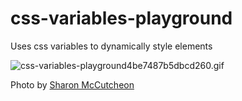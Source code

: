 # css-variables-playground

Uses css variables to dynamically style elements

![css-variables-playground4be7487b5dbcd260.gif](https://s3.gifyu.com/images/css-variables-playground4be7487b5dbcd260.gif)

Photo by [Sharon McCutcheon](https://unsplash.com/@sharonmccutcheon)
